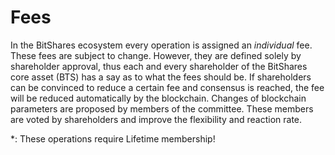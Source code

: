 # Fees

In the BitShares ecosystem every operation is assigned an *individual* fee.
These fees are subject to change. However, they are defined solely by
shareholder approval, thus each and every shareholder of the BitShares core
asset (BTS) has a say as to what the fees should be. If shareholders can be
convinced to reduce a certain fee and consensus is reached, the fee will be
reduced automatically by the blockchain. Changes of blockchain parameters are
proposed by members of the committee. These members are voted by shareholders
and improve the flexibility and reaction rate.

\*: These operations require Lifetime membership!
